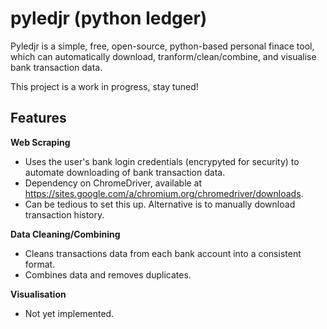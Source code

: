 # pyledjr (python ledger)

Pyledjr is a simple, free, open-source, python-based personal finace tool, which can automatically download, tranform/clean/combine, and visualise bank transaction data.

This project is a work in progress, stay tuned!

## Features

**Web Scraping**
- Uses the user's bank login credentials (encrypyted for security) to automate downloading of bank transaction data.
- Dependency on ChromeDriver, available at https://sites.google.com/a/chromium.org/chromedriver/downloads.
- Can be tedious to set this up. Alternative is to manually download transaction history.

**Data Cleaning/Combining**
- Cleans transactions data from each bank account into a consistent format.
- Combines data and removes duplicates.

**Visualisation**
- Not yet implemented.

